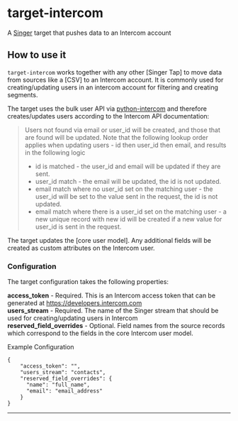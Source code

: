 # target-intercom

A [Singer](https://singer.io) target that pushes data to an Intercom account

## How to use it

`target-intercom` works together with any other [Singer Tap] to move data
from sources like a [CSV] to
an Intercom account. It is commonly used for creating/updating users in an
intercom account for filtering and creating segments.

The target uses the bulk user API via [python-intercom](python-intercom)
and therefore creates/updates users according to the Intercom API documentation:

> Users not found via email or user_id will be created, and those that are found will be updated.
> Note that the following lookup order applies when updating users - id then user_id then email, and results in the following logic
> - id is matched - the user_id and email will be updated if they are sent.
> - user_id match - the email will be updated, the id is not updated.
> - email match where no user_id set on the matching user - the user_id will be set to the value sent in the request, the id is not updated.
> - email match where there is a user_id set on the matching user - a new unique record with new id will be created if a new value for user_id is sent in the request.

The target updates the [core user model]. Any additional fields will be created as custom attributes on the Intercom user.

### Configuration

The target configuration takes the following properties:

**access_token** - Required. This is an Intercom access token that can be generated at https://developers.intercom.com  
**users_stream** - Required. The name of the Singer stream that should be used for creating/updating users in Intercom  
**reserved_field_overrides** - Optional. Field names from the source records which correspond to the fields in the core Intercom user model.

Example Configuration
```
{
    "access_token": "",
    "users_stream": "contacts",
    "reserved_field_overrides": {
      "name": "full_name",
      "email": "email_address"
    }
}
```

---

[tap-csv]: https://github.com/robertjmoore/tap-csv
[python-intercom]: https://github.com/jkeyes/python-intercom
[intercom-user-model]: https://developers.intercom.com/reference#user-model
